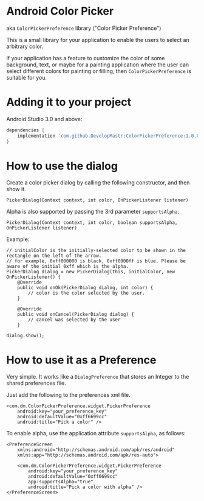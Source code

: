 Android Color Picker
====================

aka `ColorPickerPreference` library ("Color Picker Preference")

This is a small library for your application to enable the users to select an arbitrary color.

If your application has a feature to customize the color of some background, text, or maybe for a painting application where the user can select different colors for painting or filling, then `ColorPickerPreference` is suitable for you.


Adding it to your project
===========

Android Studio 3.0 and above:

```groovy
dependencies {
    implementation 'com.github.DevelopMastr:ColorPickerPreference:1.0.0'
}
```




How to use the dialog
=====================

Create a color picker dialog by calling the following constructor, and then show it.

    PickerDialog(Context context, int color, OnPickerListener listener)

Alpha is also supported by passing the 3rd parameter `supportsAlpha`:

    PickerDialog(Context context, int color, boolean supportsAlpha, OnPickerListener listener)

Example:

    // initialColor is the initially-selected color to be shown in the rectangle on the left of the arrow.
    // for example, 0xff000000 is black, 0xff0000ff is blue. Please be aware of the initial 0xff which is the alpha.
    PickerDialog dialog = new PickerDialog(this, initialColor, new OnPickerListener() {
    	@Override
    	public void onOk(PickerDialog dialog, int color) {
    		// color is the color selected by the user.
    	}
    		
    	@Override
    	public void onCancel(PickerDialog dialog) {
    		// cancel was selected by the user
    	}

    dialog.show();

How to use it as a Preference
=============================


Very simple. It works like a `DialogPreference` that stores an Integer to the shared preferences file.

Just add the following to the preferences xml file.

  	<com.dm.ColorPickerPreference.widget.PickerPreference
  		android:key="your_preference_key"
  		android:defaultValue="0xff6699cc" 
  		android:title="Pick a color" />

To enable alpha, use the application attribute `supportsAlpha`, as follows:

    <PreferenceScreen
    	xmlns:android="http://schemas.android.com/apk/res/android"
    	xmlns:app="http://schemas.android.com/apk/res-auto">
    	
    	<com.dm.ColorPickerPreference.widget.PickerPreference
    		android:key="your_preference_key"
    		android:defaultValue="0xff6699cc" 
    		app:supportsAlpha="true"
    		android:title="Pick a color with alpha" />
    </PreferenceScreen>
